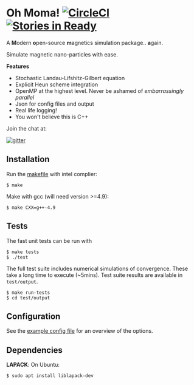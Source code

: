 # Oh Moma! [![CircleCI](https://circleci.com/gh/owlas/moma.svg?style=svg)](https://circleci.com/gh/owlas/moma) [![Stories in Ready](https://badge.waffle.io/owlas/moma.png?label=ready&title=Ready)](https://waffle.io/owlas/moma)

A **M**odern **o**pen-source **m**agnetics simulation package.. **a**gain.

Simulate magnetic nano-particles with ease.

**Features**

 - Stochastic Landau-Lifshitz-Gilbert equation
 - Explicit Heun scheme integration
 - OpenMP at the highest level. Never be ashamed of *embarrassingly
   parallel*
 - Json for config files and output
 - Real life logging!
 - You won't believe this is C++

Join the chat at:

[![gitter](https://badges.gitter.im/Join%20Chat.svg)](https://gitter.im/oh-moma)

## Installation

Run the [makefile](makeflie) with intel complier:

``` shell
$ make
```

Make with gcc (will need version >=4.9):

``` shell
$ make CXX=g++-4.9
```

## Tests

The fast unit tests can be run with

``` shell
$ make tests
$ ./test
```

The full test suite includes numerical simulations of convergence. These take a
long time to execute (~5mins). Test suite results are available in `test/output`.

``` shell
$ make run-tests
$ cd test/output
```

## Configuration

See the [example config file](configs/example.json) for an overview of the options.

## Dependencies

**LAPACK**: On Ubuntu:

``` shell
$ sudo apt install liblapack-dev
```
